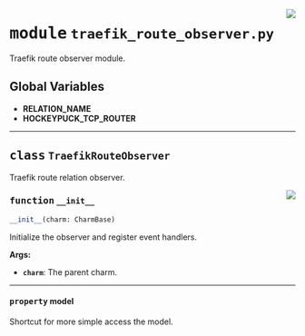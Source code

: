 <!-- markdownlint-disable -->

<a href="../src/traefik_route_observer.py#L0"><img align="right" style="float:right;" src="https://img.shields.io/badge/-source-cccccc?style=flat-square"></a>

# <kbd>module</kbd> `traefik_route_observer.py`
Traefik route observer module. 

**Global Variables**
---------------
- **RELATION_NAME**
- **HOCKEYPUCK_TCP_ROUTER**


---

## <kbd>class</kbd> `TraefikRouteObserver`
Traefik route relation observer. 

<a href="../src/traefik_route_observer.py#L26"><img align="right" style="float:right;" src="https://img.shields.io/badge/-source-cccccc?style=flat-square"></a>

### <kbd>function</kbd> `__init__`

```python
__init__(charm: CharmBase)
```

Initialize the observer and register event handlers. 



**Args:**
 
 - <b>`charm`</b>:  The parent charm. 


---

#### <kbd>property</kbd> model

Shortcut for more simple access the model. 




